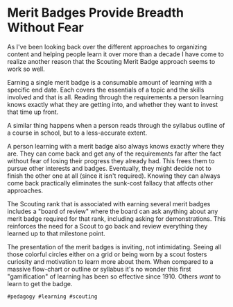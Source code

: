 # Merit Badges Provide Breadth Without Fear

As I've been looking back over the different approaches to organizing
content and helping people learn it over more than a decade I have come
to realize another reason that the Scouting Merit Badge approach seems
to work so well. 

Earning a single merit badge is a consumable amount of learning with a
specific end date. Each covers the essentials of a topic and the skills
involved and that is all. Reading through the requirements a person
learning knows exactly what they are getting into, and whether they want
to invest that time up front. 

A similar thing happens when a person reads through the syllabus outline
of a course in school, but to a less-accurate extent.

A person learning with a merit badge also always knows exactly where
they are. They can come back and get any of the requirements far after
the fact without fear of losing their progress they already had. This
frees them to pursue other interests and badges. Eventually, they
might decide not to finish the other one at all (since it isn't
required). Knowing they can always come back practically eliminates the
sunk-cost fallacy that affects other approaches. 

The Scouting rank that is associated with earning several merit badges
includes a "board of review" where the board can ask anything about any
merit badge required for that rank, including asking for demonstrations.
This reinforces the need for a Scout to go back and review everything
they learned up to that milestone point.

The presentation of the merit badges is inviting, not intimidating.
Seeing all those colorful circles either on a grid or being worn by a
scout fosters curiosity and motivation to learn more about them. When
compared to a massive flow-chart or outline or syllabus it's no wonder
this first "gamification" of learning has been so effective since 1910.
Others *want* to learn to get the badge.

    #pedagogy #learning #scouting
